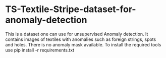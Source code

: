 # TS-Textile-Stripe-dataset-for-anomaly-detection
This is a dataset one can use for unsupervised Anomaly detection. It contains images of textiles with anomalies such as foreign strings, spots and holes. There is no anomaly mask available.
To install the required tools use
pip install -r requirements.txt
